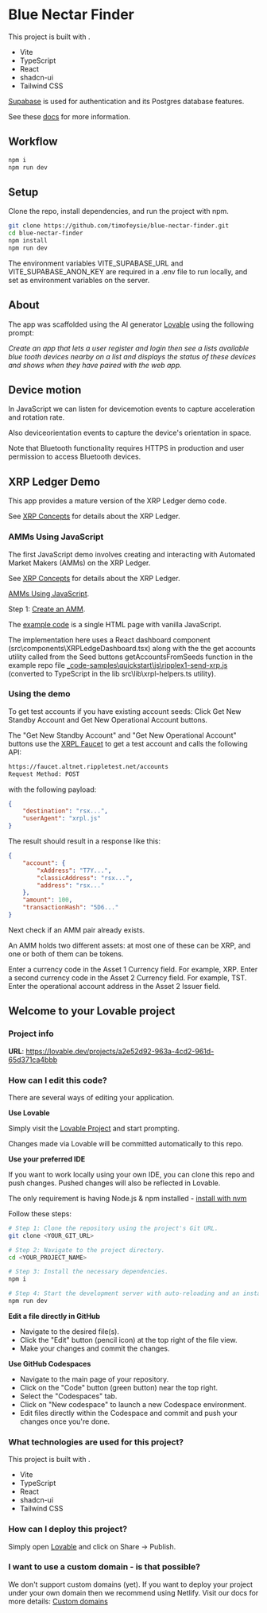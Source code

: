 # Blue Nectar Finder

This project is built with .

- Vite
- TypeScript
- React
- shadcn-ui
- Tailwind CSS

[Supabase](https://supabase.com) is used for authentication and its Postgres database features.

See these [docs](https://docs.lovable.dev/integrations/supabase) for more information.

## Workflow

```sh
npm i
npm run dev
```

## Setup

Clone the repo, install dependencies, and run the project with npm.

```sh
git clone https://github.com/timofeysie/blue-nectar-finder.git
cd blue-nectar-finder
npm install
npm run dev
```

The environment variables VITE_SUPABASE_URL and VITE_SUPABASE_ANON_KEY are required in a .env file to run locally, and set as environment variables on the server.

## About

The app was scaffolded using the AI generator [Lovable](https://lovable.dev) using the following prompt:

*Create an app that lets a user register and login then see a lists available blue tooth devices nearby on a list and displays the status of these devices and shows when they have paired with the web app.*

## Device motion

In JavaScript we can listen for devicemotion events to capture acceleration and rotation rate.

Also deviceorientation events to capture the device's orientation in space.

Note that Bluetooth functionality requires HTTPS in production and user permission to access Bluetooth devices.

## XRP Ledger Demo

This app provides a mature version of the XRP Ledger demo code.

See [XRP Concepts](https://xrpl.org/docs/concepts) for details about the XRP Ledger.

### AMMs Using JavaScript

The first JavaScript demo involves creating and interacting with Automated Market Makers (AMMs) on the XRP Ledger.

See [XRP Concepts](https://xrpl.org/docs/concepts) for details about the XRP Ledger.

[AMMs Using JavaScript](https://xrpl.org/docs/tutorials/javascript/amm).

Step 1: [Create an AMM](https://xrpl.org/docs/tutorials/javascript/amm/create-an-amm).

The [example code](https://github.com/XRPLF/xrpl-dev-portal/blob/master/_code-samples/quickstart/js/11.create-amm.html) is a single HTML page with vanilla JavaScript.

The implementation here uses a React dashboard component (src\components\XRPLedgeDashboard.tsx) along with the the get accounts utility called from the Seed buttons getAccountsFromSeeds function in the example repo file [_code-samples\quickstart\js\ripplex1-send-xrp.js](https://github.com/XRPLF/xrpl-dev-portal/blob/master/_code-samples/quickstart/js/ripplex1-send-xrp.js) (converted to TypeScript in the lib src\lib\xrpl-helpers.ts utility).

### Using the demo

To get test accounts if you have existing account seeds:
Click Get New Standby Account and Get New Operational Account buttons.

The "Get New Standby Account" and "Get New Operational Account" buttons use the [XRPL Faucet](https://faucet.altnet.rippletest.net/accounts) to get a test account and calls the following API:

```txt
https://faucet.altnet.rippletest.net/accounts
Request Method: POST
```

with the following payload:

```json
{
    "destination": "rsx...",
    "userAgent": "xrpl.js"
}
```

The result should result in a response like this:

```json
{
    "account": {
        "xAddress": "T7Y...",
        "classicAddress": "rsx...",
        "address": "rsx..."
    },
    "amount": 100,
    "transactionHash": "5D6..."
}
```

Next check if an AMM pair already exists.

An AMM holds two different assets: at most one of these can be XRP, and one or both of them can be tokens.

Enter a currency code in the Asset 1 Currency field. For example, XRP.
Enter a second currency code in the Asset 2 Currency field. For example, TST.
Enter the operational account address in the Asset 2 Issuer field.


## Welcome to your Lovable project

### Project info

**URL**: https://lovable.dev/projects/a2e52d92-963a-4cd2-961d-65d371ca4bbb

### How can I edit this code?

There are several ways of editing your application.

**Use Lovable**

Simply visit the [Lovable Project](https://lovable.dev/projects/a2e52d92-963a-4cd2-961d-65d371ca4bbb) and start prompting.

Changes made via Lovable will be committed automatically to this repo.

**Use your preferred IDE**

If you want to work locally using your own IDE, you can clone this repo and push changes. Pushed changes will also be reflected in Lovable.

The only requirement is having Node.js & npm installed - [install with nvm](https://github.com/nvm-sh/nvm#installing-and-updating)

Follow these steps:

```sh
# Step 1: Clone the repository using the project's Git URL.
git clone <YOUR_GIT_URL>

# Step 2: Navigate to the project directory.
cd <YOUR_PROJECT_NAME>

# Step 3: Install the necessary dependencies.
npm i

# Step 4: Start the development server with auto-reloading and an instant preview.
npm run dev
```

**Edit a file directly in GitHub**

- Navigate to the desired file(s).
- Click the "Edit" button (pencil icon) at the top right of the file view.
- Make your changes and commit the changes.

**Use GitHub Codespaces**

- Navigate to the main page of your repository.
- Click on the "Code" button (green button) near the top right.
- Select the "Codespaces" tab.
- Click on "New codespace" to launch a new Codespace environment.
- Edit files directly within the Codespace and commit and push your changes once you're done.

### What technologies are used for this project?

This project is built with .

- Vite
- TypeScript
- React
- shadcn-ui
- Tailwind CSS

### How can I deploy this project?

Simply open [Lovable](https://lovable.dev/projects/a2e52d92-963a-4cd2-961d-65d371ca4bbb) and click on Share -> Publish.

### I want to use a custom domain - is that possible?

We don't support custom domains (yet). If you want to deploy your project under your own domain then we recommend using Netlify. Visit our docs for more details: [Custom domains](https://docs.lovable.dev/tips-tricks/custom-domain/)
